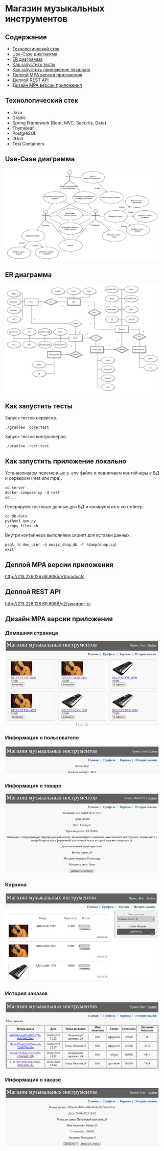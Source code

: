 # Магазин музыкальных инструментов
## Содержание
- [Технологический стек](#frameworks)
- [Use-Case диаграмма](#use)
- [ER диаграмма](#er)
- [Как запустить тесты](#tests)
- [Как запустить приложение локально](#run)
- [Деплой MPA версии приложения](#deploy_mpa)
- [Деплой REST API](#deploy_rest)
- [Дизайн MPA версии приложения](#mpa)

<a name="frameworks"></a>
## Технологический стек
- Java
- Gradle
- Spring Framework (Boot, MVC, Security, Data)
- Thymeleaf
- PostgreSQL
- JUnit
- Test Containers
   
<a name="use"></a>
## Use-Case диаграмма
![Use-Case](./docs/diagrams/useCase.svg)

<a name="er"></a>
## ER диаграмма
![ER](./docs/diagrams/er.svg)

<a name="tests"></a>
## Как запустить тесты
Запуск тестов сервисов.
```
./gradlew :core:test
```

Запуск тестов контроллеров.
```
./gradlew :rest:test
```
<a name="run"></a>
## Как запустить приложение локально
Устанавливаем переменные в .env файле и поднимаем контейнеры с БД и сервером (rest или mpa).
```
cd server
docker compose up -d rest
cd ..
```

Генерируем тестовые данные для БД и копируем их в контейнер.
```
cd db-data
python3 gen.py
./copy_files.sh
```

Внутри контейнера выполняем скрипт для вставки данных.
```
psql -U dev_user -d music_shop_db -f /dump/dump.sql
exit
```

<a name="deploy_mpa"></a>
## Деплой MPA версии приложения
http://213.226.126.69:8085/v1/products.

<a name="deploy_rest"></a>
## Деплой REST API
http://213.226.126.69:8086/v2/swagger-ui.

<a name="mpa"></a>
## Дизайн MPA версии приложения
### Домашняя страница
![](./docs/diagrams/main.png)

### Информация о пользователе
![](./docs/diagrams/user.png)

### Информация о товаре
![](./docs/diagrams/product.png)

### Корзина
![](./docs/diagrams/cart.png)

### История заказов
![](./docs/diagrams/orders.png)

### Информация о заказе
![](./docs/diagrams/orderDetails.png)
